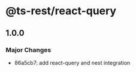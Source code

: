 # @ts-rest/react-query

## 1.0.0

### Major Changes

- 86a5cb7: add react-query and nest integration
